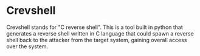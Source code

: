 # Crevshell
Crevshell stands for "C reverse shell". This is a tool built in python that generates a reverse shell written in C language that could spawn a reverse shell back to the attacker from the target system, gaining overall access over the system.
